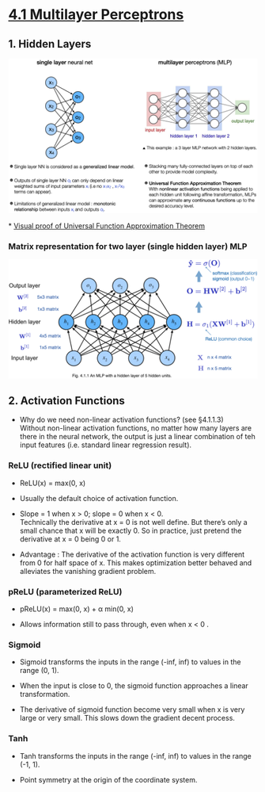 # [4.1 Multilayer Perceptrons](https://d2l.ai/chapter_multilayer-perceptrons/mlp.html)

## 1. Hidden Layers

<img src='./images/slide_MLP.png' width='860'/>

\* [Visual proof of Universal Function Approximation Theorem](http://neuralnetworksanddeeplearning.com/chap4.html)


### Matrix representation for two layer (single hidden layer) MLP

<img src='./images/slide_2_layer_MLP.png' width='800'/>



## 2. Activation Functions

- Why do we need non-linear activation functions? (see §4.1.1.3) <br>
    Without non-linear activation functions, no matter how many layers are there in the neural network, the output is just a linear combination of teh input features (i.e. standard linear regression result). 
    

### ReLU (rectified linear unit)

- ReLU(x) = max(0, x)

- Usually the default choice of activation function.
  
- Slope = 1 when x > 0; slope = 0 when x < 0.<br>
  Technically the derivative at x = 0 is not well define. But there’s only a small chance that x will be exactly 0. So in practice, just pretend the derivative at x = 0 being 0 or 1.  

- Advantage : The derivative of the activation function is very different from 0 for half space of x. This makes optimization better behaved and alleviates the vanishing gradient problem.

### pReLU (parameterized ReLU)

- pReLU(x) = max(0, x) + α min(0, x)

- Allows information still to pass through, even when x < 0 .

### Sigmoid 

- Sigmoid transforms the inputs in the range (-inf, inf) to values in the range (0, 1). 
  
- When the input is close to 0, the sigmoid function approaches a linear transformation.
  
- The derivative of sigmoid function become very small when x is very large or very small. This slows down the gradient decent process. 

### Tanh

- Tanh transforms the inputs in the range (-inf, inf) to values in the range (-1, 1). 

- Point symmetry at the origin of the coordinate system.